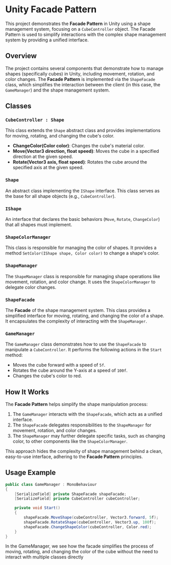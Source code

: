 # Unity Facade Pattern

This project demonstrates the **Facade Pattern** in Unity using a shape management system, focusing on a `CubeController` object. The Facade Pattern is used to simplify interactions with the complex shape management system by providing a unified interface.

## Overview

The project contains several components that demonstrate how to manage shapes (specifically cubes) in Unity, including movement, rotation, and color changes. The **Facade Pattern** is implemented via the `ShapeFacade` class, which simplifies the interaction between the client (in this case, the `GameManager`) and the shape management system.

## Classes

### `CubeController : Shape`

This class extends the `Shape` abstract class and provides implementations for moving, rotating, and changing the cube's color.

- **ChangeColor(Color color)**: Changes the cube's material color.
- **Move(Vector3 direction, float speed)**: Moves the cube in a specified direction at the given speed.
- **Rotate(Vector3 axis, float speed)**: Rotates the cube around the specified axis at the given speed.

### `Shape`

An abstract class implementing the `IShape` interface. This class serves as the base for all shape objects (e.g., `CubeController`).

### `IShape`

An interface that declares the basic behaviors (`Move`, `Rotate`, `ChangeColor`) that all shapes must implement.

### `ShapeColorManager`

This class is responsible for managing the color of shapes. It provides a method `SetColor(IShape shape, Color color)` to change a shape's color.

### `ShapeManager`

The `ShapeManager` class is responsible for managing shape operations like movement, rotation, and color change. It uses the `ShapeColorManager` to delegate color changes.

### `ShapeFacade`

The **Facade** of the shape management system. This class provides a simplified interface for moving, rotating, and changing the color of a shape. It encapsulates the complexity of interacting with the `ShapeManager`.

### `GameManager`

The `GameManager` class demonstrates how to use the `ShapeFacade` to manipulate a `CubeController`. It performs the following actions in the `Start` method:
- Moves the cube forward with a speed of `5f`.
- Rotates the cube around the Y-axis at a speed of `100f`.
- Changes the cube's color to red.

## How It Works

The **Facade Pattern** helps simplify the shape manipulation process:
1. The `GameManager` interacts with the `ShapeFacade`, which acts as a unified interface.
2. The `ShapeFacade` delegates responsibilities to the `ShapeManager` for movement, rotation, and color changes.
3. The `ShapeManager` may further delegate specific tasks, such as changing color, to other components like the `ShapeColorManager`.

This approach hides the complexity of shape management behind a clean, easy-to-use interface, adhering to the **Facade Pattern** principles.

## Usage Example

```csharp
public class GameManager : MonoBehaviour
{
    [SerializeField] private ShapeFacade shapeFacade;
    [SerializeField] private CubeController cubeController;

    private void Start()
    {
        shapeFacade.MoveShape(cubeController, Vector3.forward, 5f);
        shapeFacade.RotateShape(cubeController, Vector3.up, 100f);
        shapeFacade.ChangeShapeColor(cubeController, Color.red);
    }
}
```
In the GameManager, we see how the facade simplifies the process of moving, rotating, and changing the color of the cube without the need to interact with multiple classes directly
